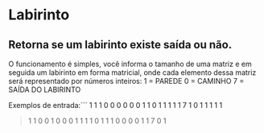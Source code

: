# Labirinto
## Retorna se um labirinto existe saída ou não.

O funcionamento é simples, você informa o tamanho de uma matriz e em seguida um labirinto em forma matricial, onde cada elemento dessa matriz será representado por números inteiros:
1 = PAREDE
0 = CAMINHO
7 = SAÍDA DO LABIRINTO

Exemplos de entrada:```
1 1 1 0 0
0 0 0 0 1
1 0 1 1 1
1 1 7 1 0
1 1 1 1 1

>1 1 0 0 1
>0 0 0 1 1
>1 1 0 1 1
>1 0 0 0 0
>1 1 7 0 1
```
